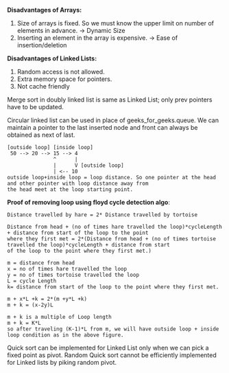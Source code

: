 **Disadvantages of Arrays:**
1. Size of arrays is fixed. So we must know the upper limit on number of elements in advance. -> Dynamic Size
2. Inserting an element in the array is expensive. -> Ease of insertion/deletion

**Disadvantages of Linked Lists:**
1. Random access is not allowed.
2. Extra memory space for pointers.
3. Not cache friendly

Merge sort in doubly linked list is same as Linked List; only prev pointers have to be updated.

Circular linked list can be used in place of geeks_for_geeks.queue. We can maintain a pointer to the last inserted node 
and front can always be obtained as next of last.

```
[outside loop] [inside loop]
 50 --> 20 --> 15 --> 4
               ^      |
               |      V [outside loop]
               | <-- 10
outside loop+inside loop = loop distance. So one pointer at the head and other pointer with loop distance away from
the head meet at the loop starting point.
```

**Proof of removing loop using floyd cycle detection algo**:
```
Distance travelled by hare = 2* Distance travelled by tortoise

Distance from head + (no of times hare travelled the loop)*cycleLength + distance from start of the loop to the point
where they first met = 2*(Distance from head + (no of times tortoise travelled the loop)*cycleLength + distance from start
of the loop to the point where they first met.)

m = distance from head
x = no of times hare travelled the loop
y = no of times tortoise travelled the loop
L = cycle Length
k= distance from start of the loop to the point where they first met.
 
m + x*L +k = 2*(m +y*L +k)
m + k = (x-2y)L

m + k is a multiple of Loop length
m + k = K*L
so after traveling (K-1)*L from m, we will have outside loop + inside loop condition as in the above figure.

```

Quick sort can be implemented for Linked List only when we can pick a fixed point as pivot. Random Quick sort cannot be 
efficiently implemented for Linked lists by piking random pivot.